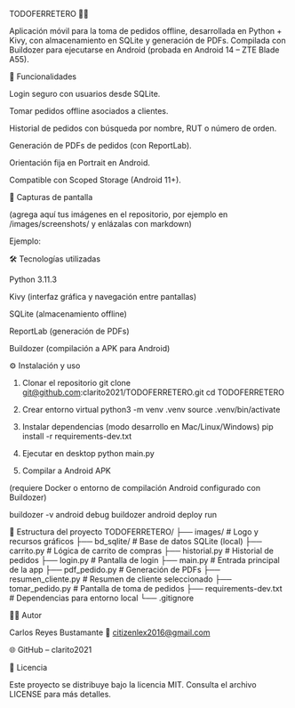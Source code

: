TODOFERRETERO 📱🔧

Aplicación móvil para la toma de pedidos offline, desarrollada en Python + Kivy, con almacenamiento en SQLite y generación de PDFs.
Compilada con Buildozer para ejecutarse en Android (probada en Android 14 – ZTE Blade A55).

🚀 Funcionalidades

Login seguro con usuarios desde SQLite.

Tomar pedidos offline asociados a clientes.

Historial de pedidos con búsqueda por nombre, RUT o número de orden.

Generación de PDFs de pedidos (con ReportLab).

Orientación fija en Portrait en Android.

Compatible con Scoped Storage (Android 11+).

📸 Capturas de pantalla

(agrega aquí tus imágenes en el repositorio, por ejemplo en /images/screenshots/ y enlázalas con markdown)

Ejemplo:






🛠️ Tecnologías utilizadas

Python 3.11.3

Kivy (interfaz gráfica y navegación entre pantallas)

SQLite (almacenamiento offline)

ReportLab (generación de PDFs)

Buildozer (compilación a APK para Android)

⚙️ Instalación y uso
1. Clonar el repositorio
git clone git@github.com:clarito2021/TODOFERRETERO.git
cd TODOFERRETERO

2. Crear entorno virtual
python3 -m venv .venv
source .venv/bin/activate

3. Instalar dependencias (modo desarrollo en Mac/Linux/Windows)
pip install -r requirements-dev.txt

4. Ejecutar en desktop
python main.py

5. Compilar a Android APK

(requiere Docker o entorno de compilación Android configurado con Buildozer)

buildozer -v android debug
buildozer android deploy run

📂 Estructura del proyecto
TODOFERRETERO/
├── images/                 # Logo y recursos gráficos
├── bd_sqlite/              # Base de datos SQLite (local)
├── carrito.py              # Lógica de carrito de compras
├── historial.py            # Historial de pedidos
├── login.py                # Pantalla de login
├── main.py                 # Entrada principal de la app
├── pdf_pedido.py           # Generación de PDFs
├── resumen_cliente.py      # Resumen de cliente seleccionado
├── tomar_pedido.py         # Pantalla de toma de pedidos
├── requirements-dev.txt    # Dependencias para entorno local
└── .gitignore

👨‍💻 Autor

Carlos Reyes Bustamante
📧 citizenlex2016@gmail.com

🌐 GitHub – clarito2021

📜 Licencia

Este proyecto se distribuye bajo la licencia MIT.
Consulta el archivo LICENSE
 para más detalles.